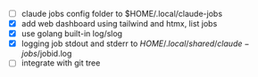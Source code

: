 - [ ] claude jobs config folder to $HOME/.local/claude-jobs
- [x] add web dashboard using tailwind and htmx, list jobs
- [x] use golang built-in log/slog
- [x] logging job stdout and stderr to $HOME/.local/shared/claude-jobs/$jobid.log
- [ ] integrate with git tree